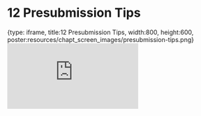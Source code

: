 # 12 Presubmission Tips
 
{type: iframe, title:12 Presubmission Tips, width:800, height:600, poster:resources/chapt_screen_images/presubmission-tips.png}
![](https://hutchdatascience.org/NIH_Data_Sharing/no_toc/presubmission-tips.html)
 

 
